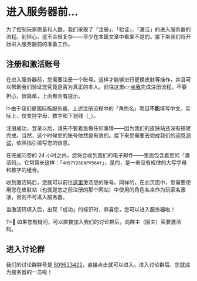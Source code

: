 # 进入服务器前...

为了控制玩家质量和人数，我们采取了「注册」、「验证」、「激活」的进入服务器的流程。别担心，这不会很复杂——至少在本篇文章中看来不是的。接下来我们将开始进入服务器前的准备工作。

## 注册和激活账号

在进入服务器前，您需要注册一个账号。这样才能够进行更换皮肤等操作，并且可以帮助我们验证您究竟是否为真正的本人。前往这里👉[点我](https://skin.sotap.org/auth/register)完成注册流程。不要担心，很简单，上面都会有提示。

!>由于我们是国际版服务器，上述注册流程中的「角色名」项目**不能**填写中文。实际上，仅支持字母、数字和下划线（`_`）。

注册成功，登录以后，请先不要着急做任何事情——因为我们的皮肤站还没有搭建完成。当然，这个时候您的账号依然是有效的。接下来您需要去完成我们的[问卷测试](#)，依照指引填写您的信息。

在完成问卷的 24 小时之内，您将会收到我们的电子邮件——里面包含着您的「激活码」。它常常长这样：「`4N57Y26ENPV56AY`」，是的，是一串没有规律的大写字母和数字的组合。

收到激活码后，您就可以前往[这里](//sotap.org/redeem)激活您的账号。同样的，在此页面中，您需要使用您在皮肤站（也就是您之前注册的那个网站）中使用的角色名来作为玩家名激活，否则不可进入服务器。

当激活码填入后，出现「成功」的标识时，恭喜您，您可以进入服务器啦！

?>🤔 如果您有疑问，可以直接加入我们的讨论群后，向群主（服主）索要激活码。

## 进入讨论群

我们的讨论群群号是 [809623422](//shang.qq.com/wpa/qunwpa?idkey=b2668c62484e3d5c400131ae4a688088113dbc1b5b63b18a4bb75749edac99e7)，直接点击就可以进入。进入讨论群后，您就成为服务器的一员啦！